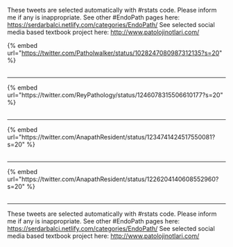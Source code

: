 

These tweets are selected automatically with #rstats code. Please inform me if any is inappropriate.
See other #EndoPath pages here: https://serdarbalci.netlify.com/categories/EndoPath/ 
See selected social media based textbook project here: http://www.patolojinotlari.com/

{% embed url="https://twitter.com/Patholwalker/status/1028247080987312135?s=20" %}<br>
<br>
<hr>
{% embed url="https://twitter.com/ReyPathology/status/1246078315506610177?s=20" %}<br>
<br>
<hr>
{% embed url="https://twitter.com/AnapathResident/status/1234741424517550081?s=20" %}<br>
<br>
<hr>
{% embed url="https://twitter.com/AnapathResident/status/1226204140608552960?s=20" %}<br>
<br>
<hr>


These tweets are selected automatically with #rstats code. Please inform me if any is inappropriate.
See other #EndoPath pages here: https://serdarbalci.netlify.com/categories/EndoPath/ 
See selected social media based textbook project here: http://www.patolojinotlari.com/
